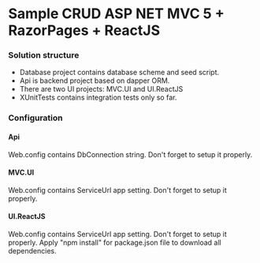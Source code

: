 # Sample CRUD ASP NET MVC 5 + RazorPages + ReactJS

### Solution structure
* Database project contains database scheme and seed script.
* Api is backend project based on dapper ORM.
* There are two UI projects: MVC.UI and UI.ReactJS
* XUnitTests contains integration tests only so far.

### Configuration
#### Api
Web.config contains DbConnection string. Don't forget to setup it properly.
#### MVC.UI
Web.config contains ServiceUrl app setting. Don't forget to setup it properly.
#### UI.ReactJS
Web.config contains ServiceUrl app setting. Don't forget to setup it properly.
Apply "npm install" for package.json file to download all dependencies.
